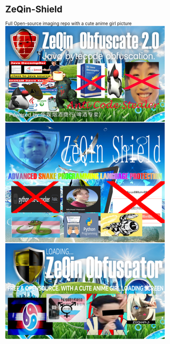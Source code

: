 # ZeQin-Shield
Full Open-source imaging repo with a cute anime girl picture
![Anime Girl 3](./shield2java.jpg)
![Anime Girl 1](./ZeQinShieldPython.png)
![Anime Girl 2](./zeqinyo.png)
